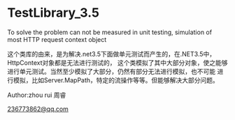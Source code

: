 ﻿TestLibrary_3.5
===============

To solve the problem can not be measured in unit testing, simulation of most HTTP request context object


这个类库的由来，是为解决.net3.5下面做单元测试而产生的，在.NET3.5中，HttpContext对象都是无法进行测试的，
这个类模拟了其中大部分对象，使之能够进行单元测试。当然至少模拟了大部分，仍然有部分无法进行模拟，也不可能
进行模拟，比如Server.MapPath，特定的流操作等等。但能够解决大部分问题。


Author:zhou rui  周睿

236773862@qq.com
